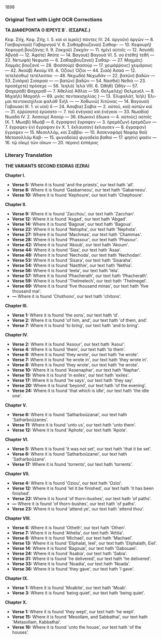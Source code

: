 1898
### Original Text with Light OCR Corrections

**ΤΑ ΔΙΑΦΕΡΟΝΤΑ**
**Ο ΙΕΡΕΥΣ Β΄.**
**(ΕΣΔΡΑΣ.)**

Κεφ. Στίχ.                                     Κεφ. Στίχ.
I. 5. καὶ οἱ ἱερεῖς) πάντες             IV. 24. ἀργοῦν) ἀργῶν
— 8. Γασβαρνηοῦ) Γαβαρνηοῦ           V. 6. Σαθαρβουζαναὶ) Σαθαρ-
— 10. Κεφουρῆ) Χεφουρῆ                      βουζάνης
II. 9. Ζακχοῦ) Ζακχὰν                     — 11. ἡμῖν) αὐτοῖς
— 12. Ἀσγὰδ) Ἀβγὰδ                      — 12. Ἀφότε) Ἀπότε
— 14. Βαγουὲ) Βαγουὰ                     VI. 5. οὐ ἐτέθη) τεθῆ
— 22. Νετωφὰ) Νεφωτὰ                     — 6. Σαθαρβουζανεὶ) Σαθαρ-
— 27. Μαχμὰς) Χαμμὰς                       βουζανὲ
— 28. Φασσοὺρ) Φασοὺρ                     — 17. χειμάῤῥους) χειμάρους
— 42. Ἀκοὺβ) Ἀκοὺμ                      VII. 4. Ὀζίου) Ὀζίοι
— 44. Σιαὰ) Ἀσαὰ                        — 12. τετελέσθω) τετέλεσται·
— 48. Νεχωδὰ) Νεχωδὰν                     — 22. βατῶν) βαδῶν
— 53. Σισάρα) Σισαραὰ                     — — βατῶν) βαδῶν
— 54. Νασθιὲ) Νεθιὰ                      — 23. προσέχετε) πρόσεχε
— 56. Ἰεηλὰ) Ἰελὰ                      VIII. 6. Ὠθὴθ) Ὠθὴν
— 57. Φαχερὰθ) Φαχεραθ                     — 7. Ἀθελία) Ἀθλία
— 59. Θελμελὲχ) Θελμεγὲλ                   — 8. Μιχαὴλ) Μαχαὴλ
— 69. μνὰς πεντακισχιλίας )                 — 13. Ἐλιφαλάτ, Ἰεὴλ) Ἐλι-
       μαι πεντακισχίλιαι                      φαλάθ Ἐιὴλ
— — Χοθωνῶ) Χιτῶνας                    — 14. Βαγουαὶ) Γαβουαεὶ
III. 1. οἱ υἱοὶ) δ                      — 24. Ἀσαβία) Σαβία
— 2. αὐτοῦ, καὶ) αὐτῶν καὶ                 — 31. ἐῤῥύσατο) ἐρύσατο
— 7. τοῦ ἑνέγκαι) καὶ ἐνέγκαι               — 33. Νωαδία) Νωαδὰ
IV. 2. Ἀσσοὺρ) Ἀσοὺρ                     — 36. ἔδωκαν) ἔδωκα
— 4. αὐτοὺς) αὐτοῖς                      IX. 1. Μωαβὶ) Μωὰβ
— 6. ἔγραψαν) ἔγραψεν                     — 3. ἠρεμάζων) ἐρεμάζων
— 7. ἔγραψεν ἐν) ἔγραψαν ἐν             X. 1. ἔκλαυσαν) ἔκλαυσεν
— 8. ἔγραψαν) ἔγραψεν                     — 15. Μεσολλάμ, καὶ Σαββα-
— 10. Ἀσσεναφὰρ) Ναφὰρ                     θαὶ) Μετασολλάμ Καβ-
— 15. φυγαδείαι) φυγαδεῖα                    βαθαὶ
— 17. φησίν) φασίν                      — 16. τῷ οἴκῳ) τῶν οἴκων
— 20. πέραν) ἑσπέρας

### Literary Translation

**THE VARIANTS**
**SECOND ESDRAS**
**(EZRA)**

**Chapter I.**
*   **Verse 5:** Where it is found 'and the priests', our text hath 'all'.
*   **Verse 8:** Where it is found 'Gasbarneou', our text hath 'Gabarneou'.
*   **Verse 10:** Where it is found 'Kephoure', our text hath 'Chephoure'.

**Chapter II.**
*   **Verse 9:** Where it is found 'Zacchou', our text hath 'Zacchan'.
*   **Verse 12:** Where it is found 'Asgad', our text hath 'Abgad'.
*   **Verse 14:** Where it is found 'Bagoue', our text hath 'Bagoua'.
*   **Verse 22:** Where it is found 'Netopha', our text hath 'Nephota'.
*   **Verse 27:** Where it is found 'Machmas', our text hath 'Chammas'.
*   **Verse 28:** Where it is found 'Phassour', our text hath 'Phasour'.
*   **Verse 42:** Where it is found 'Akoub', our text hath 'Akoum'.
*   **Verse 44:** Where it is found 'Siaa', our text hath 'Asaa'.
*   **Verse 48:** Where it is found 'Nechoda', our text hath 'Nechodan'.
*   **Verse 53:** Where it is found 'Sisara', our text hath 'Sisaraha'.
*   **Verse 54:** Where it is found 'Nastthie', our text hath 'Nethia'.
*   **Verse 56:** Where it is found 'Ieela', our text hath 'Iela'.
*   **Verse 57:** Where it is found 'Phacherath', our text hath 'Phacherath'.
*   **Verse 59:** Where it is found 'Thelmelech', our text hath 'Thelmegel'.
*   **Verse 69:** Where it is found 'five thousand minas', our text hath 'five thousand mai'.
*   **—** Where it is found 'Chothono', our text hath 'chitons'.

**Chapter III.**
*   **Verse 1:** Where it is found 'the sons', our text hath 'd'.
*   **Verse 2:** Where it is found 'of him, and', our text hath 'of them, and'.
*   **Verse 7:** Where it is found 'to bring', our text hath 'and to bring'.

**Chapter IV.**
*   **Verse 2:** Where it is found 'Assour', our text hath 'Asour'.
*   **Verse 4:** Where it is found 'them', our text hath 'to them'.
*   **Verse 6:** Where it is found 'they wrote', our text hath 'he wrote'.
*   **Verse 7:** Where it is found 'he wrote in', our text hath 'they wrote in'.
*   **Verse 8:** Where it is found 'they wrote', our text hath 'he wrote'.
*   **Verse 10:** Where it is found 'Assenaphar', our text hath 'Naphar'.
*   **Verse 15:** Where it is found 'in exiles', our text hath 'exiles'.
*   **Verse 17:** Where it is found 'he says', our text hath 'they say'.
*   **Verse 20:** Where it is found 'beyond', our text hath 'of the evening'.
*   **Verse 24:** Where it is found 'that which is idle', our text hath 'the idle one'.

**Chapter V.**
*   **Verse 6:** Where it is found 'Satharboūzanai', our text hath 'Satharboūzanes'.
*   **Verse 11:** Where it is found 'unto us', our text hath 'unto them'.
*   **Verse 12:** Where it is found 'Aphote', our text hath 'Apote'.

**Chapter VI.**
*   **Verse 5:** Where it is found 'it was not set', our text hath 'that it be set'.
*   **Verse 6:** Where it is found 'Satharboūzanei', our text hath 'Satharboūzane'.
*   **Verse 17:** Where it is found 'torrents', our text hath 'torrents'.

**Chapter VII.**
*   **Verse 4:** Where it is found 'Oziou', our text hath 'Ozioi'.
*   **Verse 12:** Where it is found 'let it be finished', our text hath 'it has been finished'.
*   **Verse 22:** Where it is found 'of thorn-bushes', our text hath 'of paths'.
*   **—** Where it is found 'of thorn-bushes', our text hath 'of paths'.
*   **Verse 23:** Where it is found 'attend ye', our text hath 'attend thou'.

**Chapter VIII.**
*   **Verse 6:** Where it is found 'Otheth', our text hath 'Othen'.
*   **Verse 7:** Where it is found 'Athelia', our text hath 'Athlia'.
*   **Verse 8:** Where it is found 'Michael', our text hath 'Machael'.
*   **Verse 13:** Where it is found 'Eliphalat, Ieel', our text hath 'Eliphalath, Eiel'.
*   **Verse 14:** Where it is found 'Bagouai', our text hath 'Gabouaei'.
*   **Verse 24:** Where it is found 'Asabia', our text hath 'Sabia'.
*   **Verse 31:** Where it is found 'he delivered', our text hath 'he delivered'.
*   **Verse 33:** Where it is found 'Noadia', our text hath 'Noada'.
*   **Verse 36:** Where it is found 'they gave', our text hath 'I gave'.

**Chapter IX.**
*   **Verse 1:** Where it is found 'Moabite', our text hath 'Moab'.
*   **Verse 3:** Where it is found 'being quiet', our text hath 'being quiet'.

**Chapter X.**
*   **Verse 1:** Where it is found 'they wept', our text hath 'he wept'.
*   **Verse 15:** Where it is found 'Mesollam, and Sabbathai', our text hath 'Metasollam, Kabbathai'.
*   **Verse 16:** Where it is found 'unto the house', our text hath 'of the houses'.